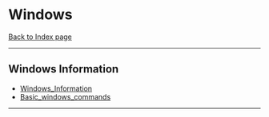 # Windows
[Back to Index page](../index.md)

-- -

## Windows Information
- [Windows_Information](Windows_Information.md)
- [Basic_windows_commands](Basic_windows_commands.md)

-- -

